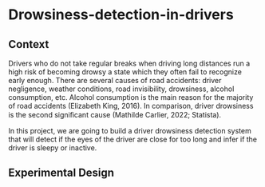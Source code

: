 # Drowsiness-detection-in-drivers
## Context

Drivers who do not take regular breaks when driving long distances run a high risk of becoming drowsy a state which they often fail to recognize early enough. There are several causes of road accidents: driver negligence, weather conditions, road invisibility, drowsiness, alcohol consumption, etc. Alcohol consumption is the main reason for the majority of road accidents (Elizabeth King, 2016). In comparison, driver drowsiness is the second signiﬁcant cause (Mathilde Carlier, 2022; Statista).

In this project, we are going to build a driver drowsiness detection system that will detect if the eyes of the driver are close for too long and infer if the driver is sleepy or inactive.

## Experimental Design
